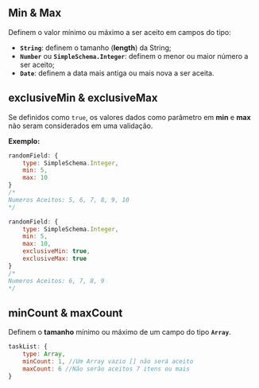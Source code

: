 ## Min & Max

Definem o valor mínimo ou máximo a ser aceito em campos do tipo:

- **`String`**: definem o tamanho (**length**) da String;
- **`Number`** ou **`SimpleSchema.Integer`**: definem o menor ou maior número a ser aceito;
- **`Date`**: definem a data mais antiga ou mais nova a ser aceita.

## exclusiveMin & exclusiveMax

Se definidos como `true`, os valores dados como parâmetro em **min** e **max** não seram considerados em uma validação.

**Exemplo:**

```javascript
randomField: {
    type: SimpleSchema.Integer,
    min: 5,
    max: 10
}
/*
Numeros Aceitos: 5, 6, 7, 8, 9, 10
*/
```

```javascript
randomField: {
    type: SimpleSchema.Integer,
    min: 5, 
    max: 10,
    exclusiveMin: true,
    exclusiveMax: true
}
/*
Numeros Aceitos: 6, 7, 8, 9
*/
```

## minCount & maxCount

Definem o **tamanho** mínimo ou máximo de um campo do tipo **`Array`**.

```javascript
taskList: {
    type: Array,
    minCount: 1, //Um Array vazio [] não será aceito
    maxCount: 6 //Não serão aceitos 7 itens ou mais
}
```